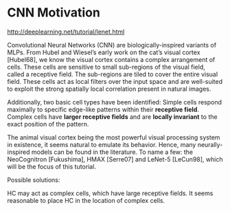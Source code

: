# CNN Motivation

http://deeplearning.net/tutorial/lenet.html


Convolutional Neural Networks (CNN) are biologically-inspired variants of MLPs. From Hubel and Wiesel’s early work on the cat’s visual cortex [Hubel68], we know the visual cortex contains a complex arrangement of cells. These cells are sensitive to small sub-regions of the visual field, called a receptive field. The sub-regions are tiled to cover the entire visual field. These cells act as local filters over the input space and are well-suited to exploit the strong spatially local correlation present in natural images.

Additionally, two basic cell types have been identified: Simple cells respond maximally to specific edge-like patterns within their **receptive field**. Complex cells have **larger receptive fields** and are **locally invariant** to the exact position of the pattern.

The animal visual cortex being the most powerful visual processing system in existence, it seems natural to emulate its behavior. Hence, many neurally-inspired models can be found in the literature. To name a few: the NeoCognitron [Fukushima], HMAX [Serre07] and LeNet-5 [LeCun98], which will be the focus of this tutorial.

Possible solutions:

HC may act as complex cells, which have large receptive fields. It seems reasonable to place HC in the location of complex cells.

